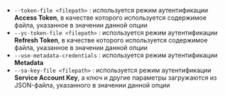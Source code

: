 - `--token-file <filepath>` : используется режим аутентификации **Access Token**, в качестве которого используется содержимое файла, указанное в значении данной опции
- `--yc-token-file <filepath>` : используется режим аутентификации **Refresh Token**, в качестве которого используется содержимое файла, указанное в значении данной опции
- `--use-metadata-credentials` : используется режим аутентификации **Metadata**
- `--sa-key-file <filepath>` : используется режим аутентификации **Service Account Key**, а ключ и другие параметры загружаются из JSON-файла, указанного в значении данной опции